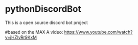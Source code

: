 # pythonDiscordBot
This is a open source discord bot project


#based on the MAX A video:
https://www.youtube.com/watch?v=jHZlvRr9KxM
